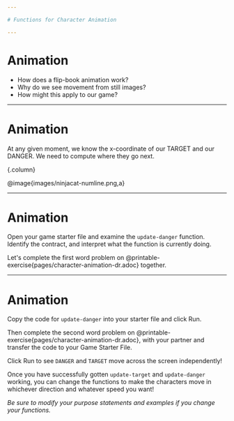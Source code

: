 ```yaml
---

# Functions for Character Animation

---
```

# Animation 

- How does a flip-book animation work?
- Why do we see movement from still images? 
- How might this apply to our game? 

---
# Animation

At any given moment, we know the x-coordinate of our TARGET and our DANGER. 
We need to compute where they go next.

{.column}

@image{images/ninjacat-numline.png,a}

---
# Animation

Open your game starter file and examine the `update-danger` function.
Identify the contract, and interpret what the function is currently doing.

Let's complete the first word problem on @printable-exercise{pages/character-animation-dr.adoc} together.

---
# Animation

Copy the code for `update-danger` into your starter file and click Run.

Then complete the second word problem on @printable-exercise{pages/character-animation-dr.adoc}, with your partner and transfer the code to your Game Starter File.  

Click Run to see `DANGER` and `TARGET` move across the screen independently!

Once you have successfully gotten `update-target` and `update-danger` working, you can change the functions to make the characters move in whichever direction and whatever speed you want!  

*Be sure to modify your purpose statements and examples if you change your functions.*